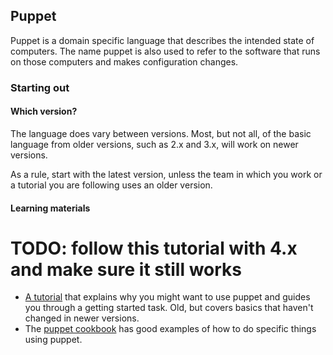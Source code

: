 
## Puppet

Puppet is a domain specific language that describes the intended state of
computers. The name puppet is also used to refer to the software that runs on
those computers and makes configuration changes.

### Starting out

#### Which version?

The language does vary between versions. Most, but not all, of the basic
language from older versions, such as 2.x and 3.x, will work on newer versions. 

As a rule, start with the latest version, unless the team in which you work or
a tutorial you are following uses an older version.

#### Learning materials

# TODO: follow this tutorial with 4.x and make sure it still works
- [A tutorial](https://web.archive.org/web/20170507015216/http://www.pindi.us:80/blog/getting-started-puppet) that explains
  why you might want to use puppet and guides you through a getting started
  task. Old, but covers basics that haven't changed in newer versions.
- The [puppet cookbook](https://www.puppetcookbook.com/) has good examples of
  how to do specific things using puppet.
